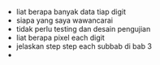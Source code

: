 - liat berapa banyak data tiap digit
- siapa yang saya wawancarai
- tidak perlu testing dan desain pengujian
- liat berapa pixel each digit
- jelaskan step step each subbab di bab 3
- 